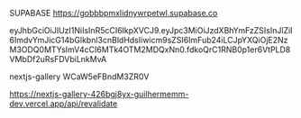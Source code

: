 SUPABASE
https://gobbbpmxlidnywrpetwl.supabase.co

eyJhbGciOiJIUzI1NiIsInR5cCI6IkpXVCJ9.eyJpc3MiOiJzdXBhYmFzZSIsInJlZiI6ImdvYmJicG14bGlkbnl3cnBldHdsIiwicm9sZSI6ImFub24iLCJpYXQiOjE2NzM3ODQ0MTYsImV4cCI6MTk4OTM2MDQxNn0.fdkoQrC1RNB0p1er6VtPLD8VMbDf2uRsFDVbiLnkMvA

nextjs-gallery
WCaW5eFBndM3ZR0V


https://nextjs-gallery-426bgj8yx-guilhermemm-dev.vercel.app/api/revalidate
